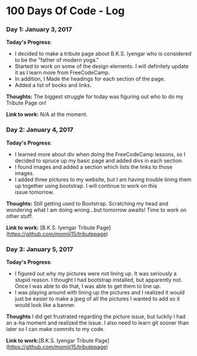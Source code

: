 # 100 Days Of Code - Log

### Day 1: January 3, 2017 

**Today's Progress**: 
 - I decided to make a tribute page about B.K.S. Iyengar who is considered to be the "father of modern yoga." 
 - Started to work on some of the design elements. I will definitely update it as I learn more from FreeCodeCamp. 
 - In addition, I Made the headings for each section of the page.
 - Added a list of books and links.

**Thoughts:** The biggest struggle for today was figuring out who to do my Tribute Page on!

**Link to work:** N/A at the moment.

### Day 2: January 4, 2017

**Today's Progress**:
 - I learned more about div when doing the FreeCodeCamp lessons, so I decided to spruce up my basic page and added divs in each section.
 - I found images and added a section which lists the links to those images.
 - I added three pictures to my website, but I am having trouble lining them up together using bootstrap. I will continue to work on this  
   issue tomorrow.
   
 **Thoughts:** Still getting used to Bootstrap. Scratching my head and wondering what I am doing wrong...but tomorrow awaits! Time to 
               work on other stuff.
 
 **Link to work:** [B.K.S. Iyengar Tribute Page] (https://github.com/momiji15/tributepage)
   
### Day 3: January 5, 2017
 
**Today's Progress**:
  - I figured out why my pictures were not lining up. It was seriously a stupid reason. I thought I had bootstrap installed, but 
   apparently not. Once I was able to do that, I was able to get them to line up.
  - I was playing around with lining up the pictures and I realized it would just be easier to make a jpeg of all the pictures I 
   wanted to add so it would look like a banner.

**Thoughts** I did get frustrated regarding the picture issue, but luckily I had an a-ha moment and realized the issue. I also need 
             to learn git sooner than later so I can make commits to my code.
             
**Link to work:**[B.K.S. Iyengar Tribute Page] (https://github.com/momiji15/tributepage)
